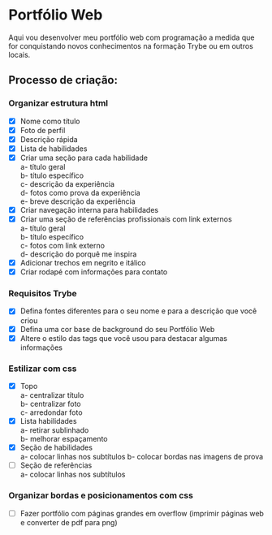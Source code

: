 # Portfólio Web
Aqui vou desenvolver meu portfólio web com programação a medida que for conquistando novos conhecimentos na formação Trybe ou em outros locais.

## Processo de criação:
### Organizar estrutura html
- [x] Nome como título
- [x] Foto de perfil
- [x] Descrição rápida
- [x] Lista de habilidades
- [x] Criar uma seção para cada habilidade  
        a- título geral  
        b- título específico  
        c- descrição da experiência  
        d- fotos como prova da experiência  
        e- breve descrição da experiência
- [x] Criar navegação interna para habilidades
- [x] Criar uma seção de referências profissionais com link externos  
        a- título geral  
        b- título específico  
        c- fotos com link externo  
        d- descrição do porquê me inspira
- [x] Adicionar trechos em negrito e itálico
- [x] Criar rodapé com informações para contato

### Requisitos Trybe
- [x] Defina fontes diferentes para o seu nome e para a descrição que você criou
- [x] Defina uma cor base de background do seu Portfólio Web
- [x] Altere o estilo das tags que você usou para destacar algumas informações

### Estilizar com css  
- [x] Topo  
        a- centralizar título  
        b- centralizar foto  
        c- arredondar foto  
- [x] Lista habilidades  
        a- retirar sublinhado  
        b- melhorar espaçamento  
- [x] Seção de habilidades  
        a- colocar linhas nos subtítulos
        b- colocar bordas nas imagens de prova
- [ ] Seção de referências  
        a- colocar linhas nos subtítulos

### Organizar bordas e posicionamentos com css
- [ ] Fazer portfólio com páginas grandes em overflow (imprimir páginas web e converter de pdf para png)